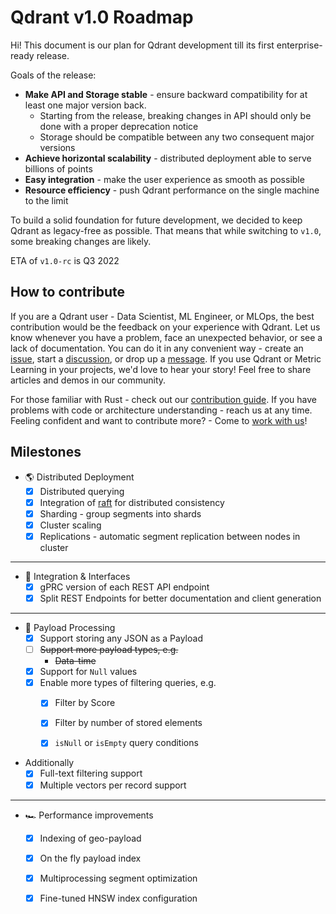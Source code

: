 # Qdrant v1.0 Roadmap

Hi!
This document is our plan for Qdrant development till its first enterprise-ready release. 

Goals of the release:

* **Make API and Storage stable** - ensure backward compatibility for at least one major version back.
  * Starting from the release, breaking changes in API should only be done with a proper deprecation notice
  * Storage should be compatible between any two consequent major versions
* **Achieve horizontal scalability** - distributed deployment able to serve billions of points
* **Easy integration** - make the user experience as smooth as possible
* **Resource efficiency** - push Qdrant performance on the single machine to the limit

To build a solid foundation for future development, we decided to keep Qdrant as legacy-free as possible.
That means that while switching to `v1.0`, some breaking changes are likely.

ETA of `v1.0-rc` is Q3 2022


## How to contribute

If you are a Qdrant user - Data Scientist, ML Engineer, or MLOps, the best contribution would be the feedback on your experience with Qdrant.
Let us know whenever you have a problem, face an unexpected behavior, or see a lack of documentation.
You can do it in any convenient way - create an [issue](https://github.com/qdrant/qdrant/issues), start a [discussion](https://github.com/qdrant/qdrant/discussions), or drop up a [message](https://discord.gg/tdtYvXjC4h).
If you use Qdrant or Metric Learning in your projects, we'd love to hear your story! Feel free to share articles and demos in our community.

For those familiar with Rust - check out our [contribution guide](https://github.com/qdrant/qdrant/blob/master/CONTRIBUTING.md).
If you have problems with code or architecture understanding - reach us at any time.
Feeling confident and want to contribute more? - Come to [work with us](https://qdrant.join.com/)!

## Milestones

* :earth_americas: Distributed Deployment
  * [x] Distributed querying
  * [x] Integration of [raft](https://raft.github.io/) for distributed consistency
  * [x] Sharding - group segments into shards
  * [x] Cluster scaling
  * [x] Replications - automatic segment replication between nodes in cluster

---

* :electric_plug: Integration & Interfaces
  * [x] gPRC version of each REST API endpoint
  * [x] Split REST Endpoints for better documentation and client generation

---

* :truck: Payload Processing
  * [x] Support storing any JSON as a Payload
  * [ ] ~~Support more payload types, e.g.~~
    * ~~Data-time~~
  * [x] Support for `Null` values
  * [x] Enable more types of filtering queries, e.g.
    * [x] Filter by Score
    * [x] Filter by number of stored elements
    * [x] `isNull` or `isEmpty` query conditions
    
    
* Additionally
  * [x] Full-text filtering support
  * [x] Multiple vectors per record support  

---

* :racing_car: Performance improvements
  * [x] Indexing of geo-payload
  * [x] On the fly payload index
  * [x] Multiprocessing segment optimization
  * [x] Fine-tuned HNSW index configuration
  
